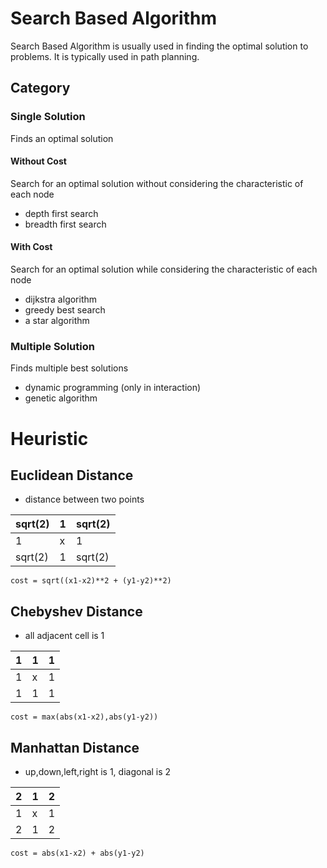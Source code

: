 # Search Based Algorithm
Search Based Algorithm is usually used in finding the optimal solution to problems. It is typically used in path planning.

## Category
### Single Solution
Finds an optimal solution
#### Without Cost
Search for an optimal solution without considering the characteristic of each node
* depth first search
* breadth first search
#### With Cost
Search for an optimal solution while considering the characteristic of each node
* dijkstra algorithm
* greedy best search
* a star algorithm

### Multiple Solution
Finds multiple best solutions
* dynamic programming (only in interaction)
* genetic algorithm

# Heuristic
## Euclidean Distance
* distance between two points

|sqrt(2)|1|sqrt(2)|
---|---|---
|1|x|1|
|sqrt(2)|1|sqrt(2)|
```
cost = sqrt((x1-x2)**2 + (y1-y2)**2)
```

## Chebyshev Distance
* all adjacent cell is 1

1|1|1
---|---|---
1|x|1
1|1|1
```
cost = max(abs(x1-x2),abs(y1-y2))
```

## Manhattan Distance
* up,down,left,right is 1, diagonal is 2

2|1|2
---|---|---
1|x|1
2|1|2
```
cost = abs(x1-x2) + abs(y1-y2)
```


